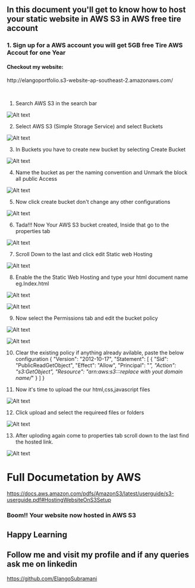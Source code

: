 ## In this document you'll get to know how to host your static website in AWS S3 in AWS free tire account


### 1. Sign up for a AWS account you will get 5GB free Tire AWS Accout for one Year
<h4>Checkout my website:</h4> <p>http://elangoportfolio.s3-website-ap-southeast-2.amazonaws.com/</p>
<br>


1. Search AWS S3 in the search bar

![Alt text](assets/image.png) 

2. Select AWS S3 (Simple Storage Service) and select Buckets

![Alt text](assets/image-1.png)

3. In Buckets you have to create new bucket by selecting Create Bucket 

![Alt text](assets/image-2.png)

4.  Name the bucket as per the naming convention and Unmark the block all public Access

![Alt text](assets/image-3.png)

5. Now click create bucket don't change any other configurations

![Alt text](assets/image-4.png)

6. Tada!!! Now Your AWS S3 bucket created, Inside that go to the properties tab

![Alt text](assets/image-5.png)

7. Scroll Down to the last and click edit Static web Hosting

![Alt text](assets/image-6.png)

8. Enable the the Static Web Hosting and type your html document name eg.Index.html

![Alt text](assets/image-7.png)

![Alt text](assets/image-12.png)

9. Now select the Permissions tab and edit the bucket policy

![Alt text](assets/image-8.png)

![Alt text](assets/image-9.png)

10. Clear the existing policy if anything already avilable, paste the below configuration
{
    "Version": "2012-10-17",
    "Statement": [
        {
            "Sid": "PublicReadGetObject",
            "Effect": "Allow",
            "Principal": "*",
            "Action": "s3:GetObject",
            "Resource": "arn:aws:s3:::replace with yout domain name/*"
        }
    ]
}


11. Now it's time to upload the our html,css,javascript files

![Alt text](assets/image-10.png)

12. Click upload and select the requireed files or folders 

![Alt text](assets/image-11.png)

13. After uploding again come to properties tab scroll down to the last find the hosted link.

![Alt text](assets/image-13.png)


# Full Documetation by AWS

https://docs.aws.amazon.com/pdfs/AmazonS3/latest/userguide/s3-userguide.pdf#HostingWebsiteOnS3Setup

### Boom!! Your website now hosted in AWS S3


## Happy Learning

## Follow me and visit my profile  and if any queries ask me on linkedin

https://github.com/ElangoSubramani 





